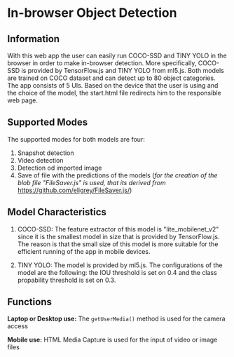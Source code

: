 # In-browser Object Detection


## **Information** ##

With this web app the user can easily run COCO-SSD and TINY YOLO in the browser in order to make in-browser detection. More specifically, COCO-SSD is provided by TensorFlow.js and TINY YOLO from ml5.js. Both models are trained on COCO dataset and can detect up to 80 object categories. The app consists of 5 UIs. Based on the device that the user is using and the choice of the model, the start.html file redirects him to the responsible web page.

## **Supported Modes** ## 
The supported modes for both models are four:
1. Snapshot detection 
2. Video detection 
3. Detection od imported image 
4. Save of file with the predictions of the models (*for the creation of the blob file "FileSaver.js" is used, that its derived from* https://github.com/eligrey/FileSaver.js/)

## **Model Characteristics** #
1. COCO-SSD: The feature extractor of this model is "lite_mobilenet_v2" since it is the smallest model in size that is provided by TensorFlow.js. The reason is that the small size of this model is more suitable for the efficient running of the app in mobile devices.

2. TINY YOLO: The model is provided by ml5.js. The configurations of the model are the following: the IOU threshold is set on 0.4 and the  class propability threshold is set on 0.3.

## **Functions** ##
**Laptop or Desktop use:** The ```getUserMedia()``` method is used for the camera access

**Mobile use:** HTML Media Capture is used for the input of video or image files

